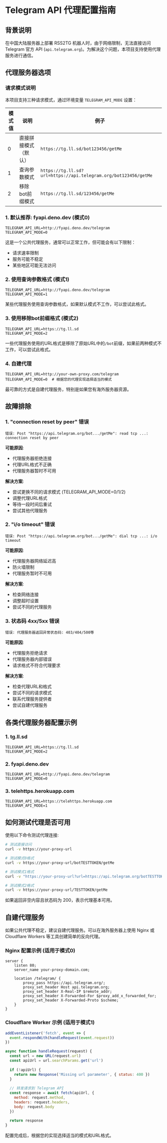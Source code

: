 # Telegram API 代理配置指南

## 背景说明

在中国大陆服务器上部署 RSS2TG 机器人时，由于网络限制，无法直接访问 Telegram 官方 API (`api.telegram.org`)。为解决这个问题，本项目支持使用代理服务进行通信。

## 代理服务器选项

### 请求模式说明

本项目支持三种请求模式，通过环境变量 `TELEGRAM_API_MODE` 设置：

| 模式值 | 说明 | 例子 |
|-------|------|------|
| 0 | 直接拼接模式（默认） | `https://tg.ll.sd/bot123456/getMe` |
| 1 | 查询参数模式 | `https://tg.ll.sd?url=https://api.telegram.org/bot123456/getMe` |
| 2 | 移除bot前缀模式 | `https://tg.ll.sd/123456/getMe` |

### 1. 默认推荐: fyapi.deno.dev (模式0)

```
TELEGRAM_API_URL=http://fyapi.deno.dev/telegram
TELEGRAM_API_MODE=0
```

这是一个公共代理服务，通常可以正常工作，但可能会有以下限制：
- 请求速率限制
- 服务可能不稳定
- 某些地区可能无法访问

### 2. 使用查询参数格式 (模式1)

```
TELEGRAM_API_URL=http://fyapi.deno.dev/telegram
TELEGRAM_API_MODE=1
```

某些代理服务使用查询参数格式，如果默认模式不工作，可以尝试此格式。

### 3. 使用移除bot前缀格式 (模式2)

```
TELEGRAM_API_URL=https://tg.ll.sd
TELEGRAM_API_MODE=2
```

一些代理服务使用的URL格式是移除了原始URL中的`/bot`前缀，如果前两种模式不工作，可以尝试此格式。

### 4. 自建代理

```
TELEGRAM_API_URL=http://your-own-proxy.com/telegram
TELEGRAM_API_MODE=0  # 根据您的代理实现选择适当的模式
```

最可靠的方式是自建代理服务，特别是如果您有海外服务器资源。

## 故障排除

### 1. "connection reset by peer" 错误

```
错误: Post "https://api.telegram.org/bot.../getMe": read tcp ...: connection reset by peer
```

**可能原因**:
- 代理服务器拒绝连接
- 代理URL格式不正确
- 代理服务器暂时不可用

**解决方案**:
- 尝试更换不同的请求模式 (TELEGRAM_API_MODE=0/1/2)
- 调整代理URL格式
- 等待一段时间后重试
- 尝试其他代理服务

### 2. "i/o timeout" 错误

```
错误: Post "https://api.telegram.org/bot.../getMe": dial tcp ...: i/o timeout
```

**可能原因**:
- 代理服务器网络延迟高
- 防火墙限制
- 代理服务暂时不可用

**解决方案**:
- 检查网络连接
- 调整超时设置
- 尝试不同的代理服务

### 3. 状态码 4xx/5xx 错误

```
错误: 代理服务器返回异常状态码: 403/404/500等
```

**可能原因**:
- 代理服务拒绝请求
- 代理服务器内部错误
- 请求格式不符合代理要求

**解决方案**:
- 检查代理URL和格式
- 尝试不同的请求模式
- 联系代理服务提供者
- 尝试自建代理服务

## 各类代理服务器配置示例

### 1. tg.ll.sd

```
TELEGRAM_API_URL=https://tg.ll.sd
TELEGRAM_API_MODE=2
```

### 2. fyapi.deno.dev

```
TELEGRAM_API_URL=http://fyapi.deno.dev/telegram
TELEGRAM_API_MODE=0
```

### 3. telehttps.herokuapp.com

```
TELEGRAM_API_URL=https://telehttps.herokuapp.com
TELEGRAM_API_MODE=1
```

## 如何测试代理是否可用

使用以下命令测试代理连接:

```bash
# 测试直接访问
curl -v https://your-proxy-url

# 测试模式0格式
curl -v https://your-proxy-url/botTESTTOKEN/getMe

# 测试模式1格式 
curl -v "https://your-proxy-url?url=https://api.telegram.org/botTESTTOKEN/getMe"

# 测试模式2格式
curl -v https://your-proxy-url/TESTTOKEN/getMe
```

如果返回非空内容且状态码为 200，表示代理基本可用。

## 自建代理服务

如果公共代理不稳定，建议自建代理服务。可以在海外服务器上使用 Nginx 或 Cloudflare Workers 等工具创建简单的反向代理。

### Nginx 配置示例 (适用于模式0)

```nginx
server {
    listen 80;
    server_name your-proxy-domain.com;
    
    location /telegram/ {
        proxy_pass https://api.telegram.org/;
        proxy_set_header Host api.telegram.org;
        proxy_set_header X-Real-IP $remote_addr;
        proxy_set_header X-Forwarded-For $proxy_add_x_forwarded_for;
        proxy_set_header X-Forwarded-Proto $scheme;
    }
}
```

### Cloudflare Worker 示例 (适用于模式1)

```javascript
addEventListener('fetch', event => {
  event.respondWith(handleRequest(event.request))
})

async function handleRequest(request) {
  const url = new URL(request.url)
  const apiUrl = url.searchParams.get('url')
  
  if (!apiUrl) {
    return new Response('Missing url parameter', { status: 400 })
  }
  
  // 转发请求到 Telegram API
  const response = await fetch(apiUrl, {
    method: request.method,
    headers: request.headers,
    body: request.body
  })
  
  return response
}
```

配置完成后，根据您的实现选择适当的模式和URL格式。 